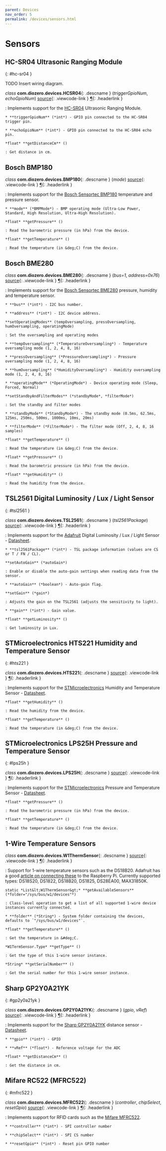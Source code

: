 ```yaml
---
parent: Devices
nav_order: 5
permalink: /devices/sensors.html
---
```


# Sensors

## HC-SR04 Ultrasonic Ranging Module
{: #hc-sr04 }

TODO Insert wiring diagram.

*class* **com.diozero.devices.HCSR04**{: .descname } (*triggerGpioNum*, *echoGpioNum*) [source](https://github.com/mattjlewis/diozero/blob/master/diozero-core/src/main/java/com/diozero/devices/HCSR04.java){: .viewcode-link } [&para;](SensorComponents.md#hc-sr04 "Permalink to this definition"){: .headerlink }

: Implements support for the [HC-SR04](http://www.micropik.com/PDF/HCSR04.pdf) Ultrasonic Ranging Module.
    
    * **triggerGpioNum** (*int*) - GPIO pin connected to the HC-SR04 trigger pin.
    
    * **echoGpioNum** (*int*) - GPIO pin connected to the HC-SR04 echo pin.

    *float* **getDistanceCm** ()

    : Get distance in cm.


## Bosch BMP180

*class* **com.diozero.devices.BMP180**{: .descname } (*mode*) [source](https://github.com/mattjlewis/diozero/blob/master/diozero-core/src/main/java/com/diozero/devices/BMP180.java){: .viewcode-link } [&para;](SensorComponents.md#bosch-bmp180 "Permalink to this definition"){: .headerlink }

: Implements support for the [Bosch Sensortec BMP180](http://www.bosch-sensortec.com/bst/products/all_products/bmp180) temperature and pressure sensor.
    
    * **mode** (*BMPMode*) - BMP operating mode (Ultra-Low Power, Standard, High Resolution, Ultra-High Resolution).

    *float* **getPressure** ()

    : Read the barometric pressure (in hPa) from the device.

    *float* **getTemperature** ()

    : Read the temperature (in &deg;C) from the device.


## Bosch BME280

*class* **com.diozero.devices.BME280**{: .descname } (*bus=1*, *address=0x76*) [source](https://github.com/mattjlewis/diozero/blob/master/diozero-core/src/main/java/com/diozero/devices/BME280.java){: .viewcode-link } [&para;](SensorComponents.md#bosch-bme280 "Permalink to this definition"){: .headerlink }

: Implements support for the [Bosch Sensortec BME280](http://www.bosch-sensortec.com/bst/products/all_products/bme280) pressure, humidity and temperature sensor.
    
    * **bus** (*int*) - I2C bus number.
    
    * **address** (*int*) - I2C device address.
    
    **setOperatingModes** (tempOversampling, pressOversampling, humOversampling, operatingMode)
    
    : Set the oversampling and operating modes
    
    * **tempOversampling** (*TemperatureOversampling*) - Temperature oversampling mode (1, 2, 4, 8, 16)
    
    * **pressOversampling** (*PressureOversampling*) - Pressure oversampling mode (1, 2, 4, 8, 16)
    
    * **humOversampling** (*HumidityOversampling*) - Humidity oversampling mode (1, 2, 4, 8, 16)
    
    * **operatingMode** (*OperatingMode*) - Device operating mode (Sleep, Forced, Normal)
    
    **setStandbyAndFilterModes** (*standbyMode*, *filterMode*)
    
    : Set the standby and filter modes
    
    * **standbyMode** (*StandbyMode*) - The standby mode (0.5ms, 62.5ms, 125ms, 250ms, 500ms, 1000ms, 10ms, 20ms)
    
    * **filterMode** (*FilterMode*) - The filter mode (Off, 2, 4, 8, 16 samples)

    *float* **getTemperature** ()

    : Read the temperature (in &deg;C) from the device.

    *float* **getPressure** ()

    : Read the barometric pressure (in hPa) from the device.

    *float* **getHumidity** ()

    : Read the humidity from the device.


## TSL2561 Digital Luminosity / Lux / Light Sensor
{: #tsl2561 }

*class* **com.diozero.devices.TSL2561**{: .descname } (*tsl2561Package*) [source](https://github.com/mattjlewis/diozero/blob/master/diozero-core/src/main/java/com/diozero/devices/TSL2561.java){: .viewcode-link } [&para;](SensorComponents.md#tsl2561 "Permalink to this definition"){: .headerlink }

: Implements support for the [Adafruit](https://www.adafruit.com/products/439) Digital Luminosity / Lux / Light Sensor - [Datasheet](https://www.adafruit.com/datasheets/TSL2561.pdf).
    
    * **tsl2561Package** (*int*) - TSL package information (values are CS or T / FN / CL).

    **setAutoGain** (*autoGain*)

    : Enable or disable the auto-gain settings when reading data from the sensor.
    
    * **autoGain** (*boolean*) - Auto-gain flag.

    **setGain** (*gain*)

    : Adjusts the gain on the TSL2561 (adjusts the sensitivity to light).
    
    * **gain** (*int*) - Gain value.

    *float* **getLuminosity** ()

    : Get luminosity in Lux.


## STMicroelectronics HTS221 Humidity and Temperature Sensor
{: #hts221 }

*class* **com.diozero.devices.HTS221**{: .descname } [source](https://github.com/mattjlewis/diozero/blob/master/diozero-core/src/main/java/com/diozero/devices/HTS221.java){: .viewcode-link } [&para;](SensorComponents.md#hts221 "Permalink to this definition"){: .headerlink }

: Implements support for the [STMicroelectronics]() Humidity and Temperature Sensor - [Datasheet](http://www2.st.com/content/ccc/resource/technical/document/datasheet/4d/9a/9c/ad/25/07/42/34/DM00116291.pdf/files/DM00116291.pdf/jcr:content/translations/en.DM00116291.pdf).

    *float* **getHumidity** ()

    : Read the humidity from the device.

    *float* **getTemperature** ()

    : Read the temperature (in &deg;C) from the device.


## STMicroelectronics LPS25H Pressure and Temperature Sensor
{: #lps25h }

*class* **com.diozero.devices.LPS25H**{: .descname } [source](https://github.com/mattjlewis/diozero/blob/master/diozero-core/src/main/java/com/diozero/devices/LPS25H.java){: .viewcode-link } [&para;](SensorComponents.md#lps25h "Permalink to this definition"){: .headerlink }

: Implements support for the [STMicroelectronics](http://www.st.com/content/st_com/en/products/mems-and-sensors/pressure-sensors/lps25h.html) Pressure and Temperature Sensor - [Datasheet](http://www2.st.com/content/ccc/resource/technical/document/datasheet/58/d2/33/a4/42/89/42/0b/DM00066332.pdf/files/DM00066332.pdf/jcr:content/translations/en.DM00066332.pdf).

    *float* **getPressure** ()

    : Read the barometric pressure (in hPa) from the device.

    *float* **getTemperature** ()

    : Read the temperature (in &deg;C) from the device.


## 1-Wire Temperature Sensors

*class* **com.diozero.devices.W1ThermSensor**{: .descname } [source](https://github.com/mattjlewis/diozero/blob/master/diozero-core/src/main/java/com/diozero/devices/W1ThermSensor.java){: .viewcode-link } [&para;](SensorComponents.md#1-wire-temperature-sensors "Permalink to this definition"){: .headerlink }

: Support for 1-wire temperature sensors such as the DS18B20. Adafruit has a good [article on connecting these](https://learn.adafruit.com/adafruits-raspberry-pi-lesson-11-ds18b20-temperature-sensing?view=all) to the Raspberry Pi. Currently supported types: DS18S20, DS1822, DS18B20, DS1825, DS28EA00, MAX31850K.

    static *List&lt;W1ThermSensor&gt;* **getAvailableSensors** (*folder="/sys/bus/w1/devices"*)
    
    : Class-level operation to get a list of all supported 1-wire device instances currently connected.
    
    * **folder** (*String*) - System folder containing the devices, defaults to `"/sys/bus/w1/devices"`.
    
    *float* **getTemperature** ()
    
    : Get the temperature in &#deg;C.
    
    *W1TermSensor.Type* **getType** ()
    
    : Get the type of this 1-wire sensor instance.
    
    *String* **getSerialNumber** ()
    
    : Get the serial number for this 1-wire sensor instance.


## Sharp GP2Y0A21YK
{: #gp2y0a21yk }

*class* **com.diozero.devices.GP2Y0A21YK**{: .descname } (*gpio*, *vRef*) [source](https://github.com/mattjlewis/diozero/blob/master/diozero-core/src/main/java/com/diozero/devices/GP2Y0A21YK.java){: .viewcode-link } [&para;](SensorComponents.md#gp2y0a21yk "Permalink to this definition"){: .headerlink }

: Implements support for the [Sharp GP2Y0A21YK](http://www.sharpsma.com/webfm_send/1208) distance sensor - [Datasheet](http://oomlout.com/parts/IC-PROX-01-guide.pdf).

    * **gpio** (*int*) - GPIO

    * **vRef** (*float*) - Reference voltage for the ADC

    *float* **getDistanceCm** ()

    : Get the distance in cm.


## Mifare RC522 (MFRC522)
{: #mfrc522 }

*class* **com.diozero.devices.MFRC522**{: .descname } (*controller*, *chipSelect*, *resetGpio*) [source](https://github.com/mattjlewis/diozero/blob/master/diozero-core/src/main/java/com/diozero/devices/devices/MFRC522.java){: .viewcode-link } [&para;](SensorComponents.md#mfrc522 "Permalink to this definition"){: .headerlink }

: Implements support for RFID cards such as the [Mifare MFRC522](https://www.nxp.com/documents/data_sheet/MFRC522.pdf).

    * **controller** (*int*) - SPI controller number
    
    * **chipSelect** (*int*) - SPI CS number
    
    * **resetGpio** (*int*) - Reset pin GPIO number
